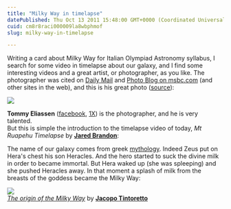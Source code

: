 ```yaml
---
title: "Milky Way in timelapse"
datePublished: Thu Oct 13 2011 15:48:00 GMT+0000 (Coordinated Universal Time)
cuid: cm8r8raci000009la8wbphmof
slug: milky-way-in-timelapse

---
```



Writing a card about Milky Way for Italian Olympiad Astronomy syllabus, I search for some video in timelapse about our galaxy, and I find some interesting videos and a great artist, or photographer, as you like. The photographer was cited on [Daily Mail](http://www.dailymail.co.uk/sciencetech/article-2048606/Northern-Lights-AND-Milky-Way-captured-ONE-photograph.html) and [Photo Blog on msbc.com](http://photoblog.msnbc.msn.com/_news/2011/10/13/8301983-time-lapse-trifecta-photog-captures-meteor-milky-way-and-northern-lights) (and other sites in the web), and this is his great photo ([source](http://1x.com/photo/44815)):

![](https://cdn.hashnode.com/res/hashnode/image/upload/v1743073162278/ea5850fb-6dcd-4fbf-8b28-d79f654212da.jpeg)

**Tommy Eliassen** ([facebook](http://nb-no.facebook.com/pages/Tommy-Eliassen-Photography/208652039151106), [1X](http://1x.com/artist/30818)) is the photographer, and he is very talented.  
But this is simple the introduction to the timelapse video of today, _Mt Ruapehu Timelapse_ by [**Jared Brandon**](http://vimeo.com/jbproductions):

The name of our galaxy comes from greek [mythology](http://en.wikipedia.org/wiki/Milky_Way_(mythology)). Indeed Zeus put on Hera's chest his son Heracles. And the hero started to suck the divine milk in order to became immortal. But Hera waked up (she was spleeping) and she pushed Heracles away. In that moment a splash of milk from the breasts of the goddess became the Milky Way:

![](https://cdn.hashnode.com/res/hashnode/image/upload/v1743073163996/f9de0750-83df-4138-8fe5-12b7cb113890.jpeg)  
[_The origin of the Milky Way_](http://commons.wikimedia.org/wiki/File:Jacopo_Tintoretto_011.jpg) by [**Jacopo Tintoretto**](http://en.wikipedia.org/wiki/Jacopo_Tintoretto "Jacopo Tintoretto Wikipedia")